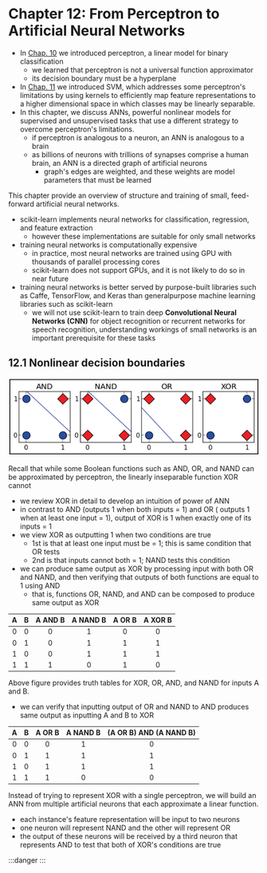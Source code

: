 # Chapter 12: From Perceptron to Artificial Neural Networks

- In [Chap. 10](../chap-10-perceptron/chap-10-perceptron.md) we introduced perceptron, a linear model for binary classification
	- we learned that perceptron is not a universal function approximator
	- its decision boundary must be a hyperplane
- In [Chap. 11](../chap-11-perceptron-2-SVM/chap-11-perceptron-2-SVM.md) we introduced SVM, which addresses some perceptron's limitations by using kernels to efficiently map feature representations to a higher dimensional space in which classes may be linearly separable.
- In this chapter, we discuss ANNs, powerful nonlinear models for supervised and unsupervised tasks that use a different strategy to overcome perceptron's limitations.
	- if perceptron is analogous to a neuron, an ANN is analogous to a brain
	- as billions of neurons with trillions of synapses comprise a human brain, an ANN is a directed graph of artificial neurons
		- graph's edges are weighted, and these weights are model parameters that must be learned

This chapter provide an overview of structure and training of small, feed-forward artificial neural networks.
- scikit-learn implements neural networks for classification, regression, and feature extraction
	- however these implementations are suitable for only small networks
- training neural networks is computationally expensive
	- in practice, most neural networks are trained using GPU with thousands of parallel processing cores
	- scikit-learn does not support GPUs, and it is not likely to do so in near future
- training neural networks is better served by purpose-built libraries such as Caffe, TensorFlow, and Keras than generalpurpose machine learning libraries such as scikit-learn
	- we will not use scikit-learn to train deep **Convolutional Neural Networks (CNN)** for object recognition or recurrent networks for speech recognition, understanding workings of small networks is an important prerequisite for these tasks


## 12.1 Nonlinear decision boundaries

![](./fig-01-XOR.png)

Recall that while some Boolean functions such as AND, OR, and NAND can be approximated by perceptron, the linearly inseparable function XOR cannot
- we review XOR in detail to develop an intuition of power of ANN
- in contrast to AND (outputs 1 when both inputs = 1) and OR ( outputs 1 when at least one input = 1), output of XOR is 1 when exactly one of its inputs = 1
- we view XOR as outputting 1 when two conditions are true
	- 1st is that at least one input must be = 1; this is same condition that OR tests
	- 2nd is that inputs cannot both = 1; NAND tests this condition
- we can produce same output as XOR by processing input with both OR and NAND, and then verifying that outputs of both functions are equal to 1 using AND
	- that is, functions OR, NAND, and AND can be composed to produce same output as XOR

| A | B | A AND B | A NAND B | A OR B | A XOR B |
|:-:|:-:|:-------:|:--------:|:------:|:-------:|
| 0 | 0 | 0       | 1        | 0      | 0       |
| 0 | 1 | 0       | 1        | 1      | 1       |
| 1 | 0 | 0       | 1        | 1      | 1       |
| 1 | 1 | 1       | 0        | 1      | 0       |

Above figure provides truth tables for XOR, OR, AND, and NAND for inputs A and B.
- we can verify that inputting output of OR and NAND to AND produces same output as inputting A and B to XOR

| A | B | A OR B | A NAND B | (A OR B) AND (A NAND B) |
|:-:|:-:|:------:|:--------:|:-----------------------:|
| 0 | 0 | 0      | 1        | 0                       |
| 0 | 1 | 1      | 1        | 1                       |
| 1 | 0 | 1      | 1        | 1                       |
| 1 | 1 | 1      | 0        | 0                       |

Instead of trying to represent XOR with a single perceptron, we will build an ANN from multiple artificial neurons that each approximate a linear function.
- each instance's feature representation will be input to two neurons
- one neuron will represent NAND and the other will represent OR
- the output of these neurons will be received by a third neuron that represents AND to test that both of XOR's conditions are true





:::danger
:::

